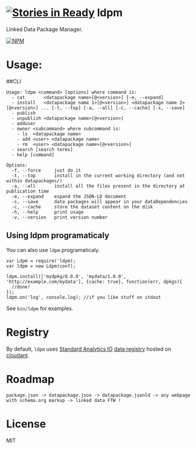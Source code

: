[![Stories in Ready](https://badge.waffle.io/standard-analytics/ldpm.png?label=ready)](https://waffle.io/standard-analytics/ldpm)
ldpm
====

Linked Data Package Manager.

[![NPM](https://nodei.co/npm/ldpm.png)](https://nodei.co/npm/ldpm/)

Usage:
======

##CLI

    Usage: ldpm <command> [options] where command is:
      - cat       <datapackage name>[@<version>] [-e, --expand]
      - install   <datapackage name 1>[@<version>] <datapackage name 2>[@<version>] ... [-t, --top] [-a, --all] [-c, --cache] [-s, --save]
      - publish
      - unpublish <datapackage name>[@<version>]
      - adduser
      - owner <subcommand> where subcommand is:
        - ls  <datapackage name>
        - add <user> <datapackage name>
        - rm  <user> <datapackage name>[@<version>]
      - search [search terms]
      - help [command]
    
    Options:
      -f, --force     just do it
      -t, --top       install in the current working directory (and not within datapackages/) 
      -a, --all       install all the files present in the directory at publication time
      -e, --expand    expand the JSON-LD document
      -s, --save      data packages will appear in your dataDependencies
      -c, --cache     store the dataset content on the disk
      -h, --help      print usage
      -v, --version   print version number


## Using ldpm programaticaly

You can also use ```ldpm``` programaticaly.

    var Ldpm = require('ldpm);
    var ldpm = new Ldpm(conf);
    
    ldpm.install(['mydpkg/0.0.0', 'mydata/1.0.0', 'http://example.com/mydata'], {cache: true}, function(err, dpkgs){
      //done!
    });
    ldpm.on('log', console.log); //if you like stuff on stdout


See ```bin/ldpm``` for examples.


Registry
========

By default, ```ldpm``` uses [Standard Analytics IO](http://standardanalytics.io)
[data registry](https://github.com/standard-analytics/linked-data-registry)
hosted on [cloudant](https://sballesteros.cloudant.com).

Roadmap
=======

    package.json -> datapackage.json -> datapackage.jsonld -> any webpage with schema.org markup -> linked data FTW !


License
=======

MIT
